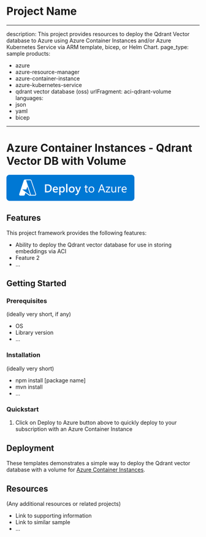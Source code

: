 # Project Name
---
description: This project provides resources to deploy the Qdrant Vector database to Azure using Azure Container Instances and/or Azure Kubernetes Service via ARM template, bicep, or Helm Chart.
page_type: sample
products:
- azure
- azure-resource-manager
- azure-container-instance
- azure-kubernetes-service
- qdrant vector database (oss)
urlFragment: aci-qdrant-volume
languages:
- json
- yaml
- bicep
---

# Azure Container Instances - Qdrant Vector DB with Volume

[![Deploy To Azure](https://raw.githubusercontent.com/Azure/azure-quickstart-templates/master/1-CONTRIBUTION-GUIDE/images/deploytoazure.svg?sanitize=true)](https://portal.azure.com/#create/Microsoft.Template/uri/https%3A%2F%2Fraw.githubusercontent.com%2FAzure%2Fazure-quickstart-templates%2Fmaster%2Fquickstarts%2Fmicrosoft.containerinstance%2Faci-linuxcontainer-volume-emptydir%2Fazuredeploy.json)

## Features

This project framework provides the following features:

* Ability to deploy the Qdrant vector database for use in storing embeddings via ACI
* Feature 2
* ...

## Getting Started

### Prerequisites

(ideally very short, if any)

- OS
- Library version
- ...

### Installation

(ideally very short)

- npm install [package name]
- mvn install
- ...

### Quickstart


1. Click on Deploy to Azure button above to quickly deploy to your subscription with an Azure Container Instance


## Deployment

These templates demonstrates a simple way to deploy the Qdrant vector database with a volume for [Azure Container Instances](https://docs.microsoft.com/azure/container-instances/).

## Resources

(Any additional resources or related projects)

- Link to supporting information
- Link to similar sample
- ...
